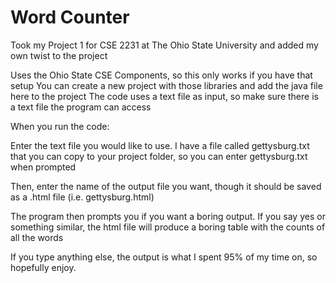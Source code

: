 # Word Counter
Took my Project 1 for CSE 2231 at The Ohio State University and added my own twist to the project

Uses the Ohio State CSE Components, so this only works if you have that setup
You can create a new project with those libraries and add the java file here to the project
The code uses a text file as input, so make sure there is a text file the program can access

When you run the code:

Enter the text file you would like to use. I have a file called gettysburg.txt that you can copy to
your project folder, so you can enter gettysburg.txt when prompted

Then, enter the name of the output file you want, though it should be saved as a .html file (i.e. gettysburg.html)

The program then prompts you if you want a boring output. If you say yes or something similar, the html file will
produce a boring table with the counts of all the words

If you type anything else, the output is what I spent 95% of my time on, so hopefully enjoy.

